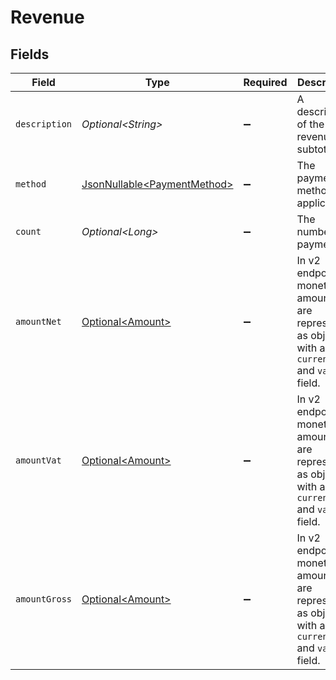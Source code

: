# Revenue


## Fields

| Field                                                                                             | Type                                                                                              | Required                                                                                          | Description                                                                                       | Example                                                                                           |
| ------------------------------------------------------------------------------------------------- | ------------------------------------------------------------------------------------------------- | ------------------------------------------------------------------------------------------------- | ------------------------------------------------------------------------------------------------- | ------------------------------------------------------------------------------------------------- |
| `description`                                                                                     | *Optional\<String>*                                                                               | :heavy_minus_sign:                                                                                | A description of the revenue subtotal                                                             | Credit card                                                                                       |
| `method`                                                                                          | [JsonNullable\<PaymentMethod>](../../models/components/PaymentMethod.md)                          | :heavy_minus_sign:                                                                                | The payment method, if applicable                                                                 | creditcard                                                                                        |
| `count`                                                                                           | *Optional\<Long>*                                                                                 | :heavy_minus_sign:                                                                                | The number of payments                                                                            | 10                                                                                                |
| `amountNet`                                                                                       | [Optional\<Amount>](../../models/components/Amount.md)                                            | :heavy_minus_sign:                                                                                | In v2 endpoints, monetary amounts are represented as objects with a `currency` and `value` field. |                                                                                                   |
| `amountVat`                                                                                       | [Optional\<Amount>](../../models/components/Amount.md)                                            | :heavy_minus_sign:                                                                                | In v2 endpoints, monetary amounts are represented as objects with a `currency` and `value` field. |                                                                                                   |
| `amountGross`                                                                                     | [Optional\<Amount>](../../models/components/Amount.md)                                            | :heavy_minus_sign:                                                                                | In v2 endpoints, monetary amounts are represented as objects with a `currency` and `value` field. |                                                                                                   |